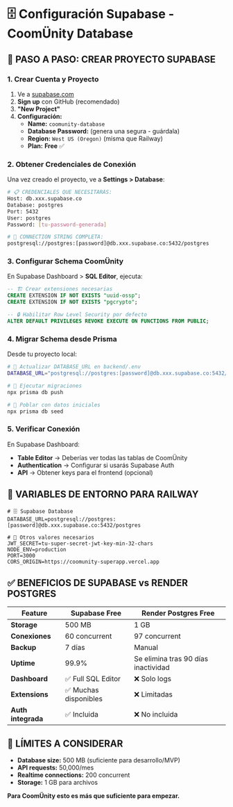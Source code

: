 # 🗄️ Configuración Supabase - CoomÜnity Database

## 🎯 **PASO A PASO: CREAR PROYECTO SUPABASE**

### **1. Crear Cuenta y Proyecto**
1. Ve a [supabase.com](https://supabase.com)
2. **Sign up** con GitHub (recomendado)
3. **"New Project"**
4. **Configuración:**
   - **Name:** `coomunity-database`
   - **Database Password:** (genera una segura - guárdala)
   - **Region:** `West US (Oregon)` (misma que Railway)
   - **Plan:** **Free** ✅

### **2. Obtener Credenciales de Conexión**

Una vez creado el proyecto, ve a **Settings > Database**:

```bash
# 📋 CREDENCIALES QUE NECESITARÁS:
Host: db.xxx.supabase.co
Database: postgres
Port: 5432
User: postgres
Password: [tu-password-generada]

# 🔗 CONNECTION STRING COMPLETA:
postgresql://postgres:[password]@db.xxx.supabase.co:5432/postgres
```

### **3. Configurar Schema CoomÜnity**

En Supabase Dashboard > **SQL Editor**, ejecuta:

```sql
-- 🏗️ Crear extensiones necesarias
CREATE EXTENSION IF NOT EXISTS "uuid-ossp";
CREATE EXTENSION IF NOT EXISTS "pgcrypto";

-- 🔒 Habilitar Row Level Security por defecto
ALTER DEFAULT PRIVILEGES REVOKE EXECUTE ON FUNCTIONS FROM PUBLIC;
```

### **4. Migrar Schema desde Prisma**

Desde tu proyecto local:

```bash
# 📝 Actualizar DATABASE_URL en backend/.env
DATABASE_URL="postgresql://postgres:[password]@db.xxx.supabase.co:5432/postgres"

# 🚀 Ejecutar migraciones
npx prisma db push

# 🌱 Poblar con datos iniciales
npx prisma db seed
```

### **5. Verificar Conexión**

En Supabase Dashboard:
- **Table Editor** → Deberías ver todas las tablas de CoomÜnity
- **Authentication** → Configurar si usarás Supabase Auth
- **API** → Obtener keys para el frontend (opcional)

## 🔐 **VARIABLES DE ENTORNO PARA RAILWAY**

```env
# 🗄️ Supabase Database
DATABASE_URL=postgresql://postgres:[password]@db.xxx.supabase.co:5432/postgres

# 🔑 Otros valores necesarios
JWT_SECRET=tu-super-secret-jwt-key-min-32-chars
NODE_ENV=production
PORT=3000
CORS_ORIGIN=https://coomunity-superapp.vercel.app
```

## ✅ **BENEFICIOS DE SUPABASE vs RENDER POSTGRES**

| Feature | Supabase Free | Render Postgres Free |
|---------|---------------|---------------------|
| **Storage** | 500 MB | 1 GB |
| **Conexiones** | 60 concurrent | 97 concurrent |
| **Backup** | 7 días | Manual |
| **Uptime** | 99.9% | Se elimina tras 90 días inactividad |
| **Dashboard** | ✅ Full SQL Editor | ❌ Solo logs |
| **Extensions** | ✅ Muchas disponibles | ❌ Limitadas |
| **Auth integrada** | ✅ Incluida | ❌ No incluida |

## 🚨 **LÍMITES A CONSIDERAR**

- **Database size:** 500 MB (suficiente para desarrollo/MVP)
- **API requests:** 50,000/mes
- **Realtime connections:** 200 concurrent
- **Storage:** 1 GB para archivos

**Para CoomÜnity esto es más que suficiente para empezar.** 
